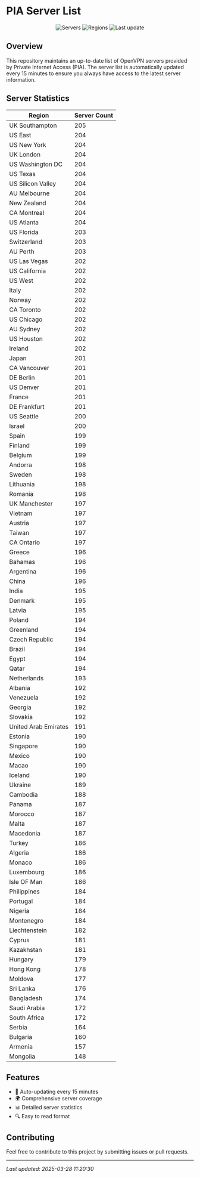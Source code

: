 # PIA Server List

<div align="center">

![Servers](https://img.shields.io/badge/servers-18,681-blue)
![Regions](https://img.shields.io/badge/regions-97-blue)
![Last update](https://img.shields.io/badge/Last_Updated-March_28_2025_06:20_EST-blue)

</div>

## Overview
This repository maintains an up-to-date list of OpenVPN servers provided by Private Internet Access (PIA). The server list is automatically updated every 15 minutes to ensure you always have access to the latest server information.

## Server Statistics
| Region | Server Count |
|--------|--------------|
| UK Southampton                 | 205          |
| US East                        | 204          |
| US New York                    | 204          |
| UK London                      | 204          |
| US Washington DC               | 204          |
| US Texas                       | 204          |
| US Silicon Valley              | 204          |
| AU Melbourne                   | 204          |
| New Zealand                    | 204          |
| CA Montreal                    | 204          |
| US Atlanta                     | 204          |
| US Florida                     | 203          |
| Switzerland                    | 203          |
| AU Perth                       | 203          |
| US Las Vegas                   | 202          |
| US California                  | 202          |
| US West                        | 202          |
| Italy                          | 202          |
| Norway                         | 202          |
| CA Toronto                     | 202          |
| US Chicago                     | 202          |
| AU Sydney                      | 202          |
| US Houston                     | 202          |
| Ireland                        | 202          |
| Japan                          | 201          |
| CA Vancouver                   | 201          |
| DE Berlin                      | 201          |
| US Denver                      | 201          |
| France                         | 201          |
| DE Frankfurt                   | 201          |
| US Seattle                     | 200          |
| Israel                         | 200          |
| Spain                          | 199          |
| Finland                        | 199          |
| Belgium                        | 199          |
| Andorra                        | 198          |
| Sweden                         | 198          |
| Lithuania                      | 198          |
| Romania                        | 198          |
| UK Manchester                  | 197          |
| Vietnam                        | 197          |
| Austria                        | 197          |
| Taiwan                         | 197          |
| CA Ontario                     | 197          |
| Greece                         | 196          |
| Bahamas                        | 196          |
| Argentina                      | 196          |
| China                          | 196          |
| India                          | 195          |
| Denmark                        | 195          |
| Latvia                         | 195          |
| Poland                         | 194          |
| Greenland                      | 194          |
| Czech Republic                 | 194          |
| Brazil                         | 194          |
| Egypt                          | 194          |
| Qatar                          | 194          |
| Netherlands                    | 193          |
| Albania                        | 192          |
| Venezuela                      | 192          |
| Georgia                        | 192          |
| Slovakia                       | 192          |
| United Arab Emirates           | 191          |
| Estonia                        | 190          |
| Singapore                      | 190          |
| Mexico                         | 190          |
| Macao                          | 190          |
| Iceland                        | 190          |
| Ukraine                        | 189          |
| Cambodia                       | 188          |
| Panama                         | 187          |
| Morocco                        | 187          |
| Malta                          | 187          |
| Macedonia                      | 187          |
| Turkey                         | 186          |
| Algeria                        | 186          |
| Monaco                         | 186          |
| Luxembourg                     | 186          |
| Isle OF Man                    | 186          |
| Philippines                    | 184          |
| Portugal                       | 184          |
| Nigeria                        | 184          |
| Montenegro                     | 184          |
| Liechtenstein                  | 182          |
| Cyprus                         | 181          |
| Kazakhstan                     | 181          |
| Hungary                        | 179          |
| Hong Kong                      | 178          |
| Moldova                        | 177          |
| Sri Lanka                      | 176          |
| Bangladesh                     | 174          |
| Saudi Arabia                   | 172          |
| South Africa                   | 172          |
| Serbia                         | 164          |
| Bulgaria                       | 160          |
| Armenia                        | 157          |
| Mongolia                       | 148          |

## Features
- 🔄 Auto-updating every 15 minutes
- 🌍 Comprehensive server coverage
- 📊 Detailed server statistics
- 🔍 Easy to read format

## Contributing
Feel free to contribute to this project by submitting issues or pull requests.

---
*Last updated: 2025-03-28 11:20:30*
